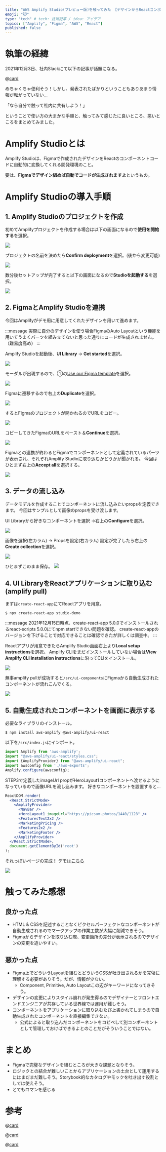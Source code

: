 ```yaml
---
title: "AWS Amplify Studio(プレビュー版)を触ってみた 【デザインからReactコンポーネントを自動生成】"
emoji: "😽"
type: "tech" # tech: 技術記事 / idea: アイデア
topics: ["Amplify", "Figma", "AWS", "React"]
published: false
---
```


# 執筆の経緯

2021年12月3日、社内Slackにて以下の記事が話題になる。

@[card](https://www.publickey1.jp/blog/21/awswebaws_amplify_studioaws_reinvent_2021.html)

めちゃくちゃ便利そう！しかし、発表されたばかりということもありあまり情報が転がっていない...

「なら自分で触って社内に共有しよう！」

ということで使い方の大まかな手順と、触ってみて感じたに良いところ、悪いところをまとめてみました。

# Amplify Studioとは

Amplify Studioは、Figmaで作成されたデザインをReactのコンポーネントコードに自動的に変換してくれる開発環境のこと。

要は、**Figmaでデザイン組めば自動でコードが生成されますよ**というもの。

# Amplify Studioの導入手順

## 1. Amplify Studioのプロジェクトを作成

初めてAmplifyプロジェクトを作成する場合は以下の画面になるので**使用を開始する**を選択。

![](https://storage.googleapis.com/zenn-user-upload/7bcbbe0e6ed1-20211214.png)

プロジェクトの名前を決めたら**Confirm deployment**を選択。(後から変更可能)

![](https://storage.googleapis.com/zenn-user-upload/137088984c42-20211215.png)

数分後セットアップが完了すると以下の画面になるので**Studioを起動する**を選択。

![](https://storage.googleapis.com/zenn-user-upload/b7559b66fc9d-20211215.png)

## 2. FigmaとAmplify Studioを連携

今回はAmplifyがデモ用に用意してくれたデザインを用いて進めます。

:::message
実際に自分のデザインを使う場合FigmaのAuto Layoutという機能を用いてうまくパーツを組み立てないと思った通りにコードが生成されません。（難易度高め）
:::

Amplify Studioを起動後、**UI Library** → **Get started**を選択。

![](https://storage.googleapis.com/zenn-user-upload/e3597fb079d6-20211215.png)

モーダルが出現するので、①の[Use our Figma template](https://www.figma.com/community/file/1047600760128127424)を選択。

![](https://storage.googleapis.com/zenn-user-upload/1846c24ba148-20211215.png)

Figmaに遷移するので右上の**Duplicate**を選択。

![](https://storage.googleapis.com/zenn-user-upload/5e8984968f17-20211215.png)

するとFigmaのプロジェクトが開かれるのでURLをコピー。

![](https://storage.googleapis.com/zenn-user-upload/405cb88115e9-20211215.png)

コピーしてきたFigmaのURLをペースト＆**Continue**を選択。

![](https://storage.googleapis.com/zenn-user-upload/fef3216f8dbe-20211215.png)

Figmaとの連携が終わるとFigmaでコンポーネントとして定義されているパーツが表示され、それぞれAmplify Studioに取り込むかどうかが聞かれる。
今回はひとまず右上の**Accept all**を選択する。

![](https://storage.googleapis.com/zenn-user-upload/0301197451d9-20211215.png)

## 3. データの流し込み

データモデルを作成することでコンポーネントに流し込みたいpropsを定義できます。
今回はサンプルとして画像のpropsを受け渡します。

UI Libraryから好きなコンポーネントを選択 →右上の**Configure**を選択。

![](https://storage.googleapis.com/zenn-user-upload/4dd303734f90-20211215.png)

画像を選択(左カラム) → Propsを設定(右カラム)
設定が完了したら右上の**Create collection**を選択。

![](https://storage.googleapis.com/zenn-user-upload/2687a03a49cf-20211215.png)

ひとまずこのまま保存。
![](https://storage.googleapis.com/zenn-user-upload/bf8c05631c78-20211215.png)

## 4. UI LibraryをReactアプリケーションに取り込む(amplify pull)

まずは`create-react-app`にてReactアプリを用意。

```shell
$ npx create-react-app studio-demo
```

:::message
2021年12月15日時点、create-react-app 5.0.0でインストールされるreact-scripts 5.0.0にてnpm startできない問題を確認。
create-react-appのバージョンを下げることで対応できることは確認できたが詳しくは調査中。
:::

Reactアプリが用意できたらAmplify Studio画面右上より**Local setup instructions**を選択。
Amplify CLIをまだインストールしていない場合は**View Amplify CLI installation instructions**に沿ってCLIをインストール。

![](https://storage.googleapis.com/zenn-user-upload/4d68ccfaf18f-20211215.png)

無事amplify pullが成功すると`/src/ui-components`にFigmaから自動生成されたコンポーネントが流れこんでくる。

![](https://storage.googleapis.com/zenn-user-upload/eea28126e37c-20211215.png)

## 5. 自動生成されたコンポーネントを画面に表示する

必要なライブラリのインストール。

```shell
$ npm install aws-amplify @aws-amplify/ui-react
```

以下を`/src/index.js`にインポート。

```jsx
import Amplify from 'aws-amplify';
import "@aws-amplify/ui-react/styles.css";
import {AmplifyProvider} from "@aws-amplify/ui-react";
import awsconfig from './aws-exports';
Amplify.configure(awsconfig);
```

STEP3で定義したimageUrl propがHeroLayout1コンポーネントへ渡せるようになっているので画像URLを流し込みます。
好きなコンポーネントを設置すると...

```jsx:src/index.jsx
ReactDOM.render(
  <React.StrictMode>
    <AmplifyProvider>
      <NavBar />
      <HeroLayout1 imageUrl="https://picsum.photos/1440/1128" />
      <FeaturesText2x2 />
      <MarketingPricing />
      <Features2x2 />
      <MarketingFooter />
    </AmplifyProvider>
  </React.StrictMode>,
  document.getElementById('root')
);
```

それっぽいページの完成！
デモは[こちら](https://morookakotaro.github.io/amplify-studio-demo/)

![](https://storage.googleapis.com/zenn-user-upload/735c20072925-20211215.png)

# 触ってみた感想

## 良かった点

- HTML & CSSを記述することなくピクセルパーフェクトなコンポーネントが自動生成されるのでマークアップの作業工数が大幅に削減できそう。
- Figmaからデザインを取り込む際、変更箇所の差分が表示されるのでデザインの変更を追いやすい。

## 悪かった点

- Figma上でどういうLayoutを組むとどういうCSSが吐き出されるかを完璧に理解する必要がありそう。だが、情報が少ない。
  - Component, Primitive, Auto Layoutこの辺がキーワードになってきそう。
- デザインの変更によりスタイル崩れが発生得るのでデザイナーとフロントエンドエンジニアが共存している世界線では運用が難しそう。
- コンポーネントをアプリケーションに取り込むたび上書かれてしまうので自動生成されたコンポーネントを直接編集できない。
  - 公式によると取り込んだコンポーネントをコピペして別コンポーネントとして管理しておけばできるよとのことだがそういうことではない。

# まとめ

- Figmaで完璧なデザインを組むところが大きな課題となりそう。
- ロジックとの結合が難しいことからアプリケーションの土台として運用するにはまだまだ難しそう。Storybook的なカタログやモックを吐き出す役割としては使えそう。
- とてもロマンを感じる

# 参考

@[card](https://aws.amazon.com/jp/about-aws/whats-new/2021/12/aws-amplify-studio/)

@[card](https://aws.amazon.com/jp/blogs/news/aws-amplify-studio-figma-to-fullstack-react-app-with-minimal-programming/)

@[card](https://docs.amplify.aws/console/uibuilder/figmatocode/)
